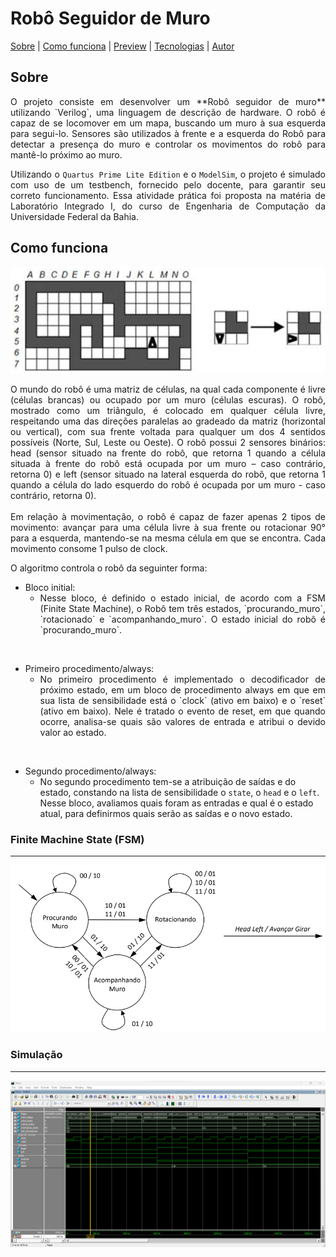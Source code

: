 <h1>
  Robô Seguidor de Muro
</h1>

<p>
 <a href="#-sobre">Sobre</a> | 
 <a href="#-como-funciona">Como funciona</a> | 
 <a href="-preview">Preview</a> |
 <a href="#-tecnologias">Tecnologias</a> | 
 <a href="#-autor">Autor</a>
</p>


## Sobre 

<div align="justify">O projeto consiste em desenvolver um **Robô seguidor de muro** utilizando `Verilog`, uma linguagem de descrição de hardware. O robô é capaz de se locomover em um mapa, buscando um muro à sua esquerda para segui-lo. Sensores são utilizados à frente e a esquerda do Robô para detectar a presença do muro e controlar os movimentos do robô para mantê-lo próximo ao muro.

Utilizando o `Quartus Prime Lite Edition` e o `ModelSim`, o projeto é simulado com uso de um testbench, fornecido pelo docente, para garantir seu correto funcionamento. Essa atividade prática foi proposta na matéria de Laboratório Integrado I, do curso de Engenharia de Computação da Universidade Federal da Bahia.</div>


## Como funciona 
![Alt text](mapa-2.png)

<div align="justify">O mundo do robô é uma matriz de células, na qual cada componente é livre (células brancas) ou ocupado por um muro (células escuras). O robô, mostrado como um triângulo, é colocado em qualquer célula livre, respeitando uma das direções paralelas ao gradeado da matriz (horizontal ou vertical), com sua frente voltada para qualquer um dos 4 sentidos possíveis (Norte, Sul, Leste ou Oeste). O robô possui 2 sensores binários: head (sensor situado na frente do robô, que retorna 1 quando a célula situada à frente do robô está ocupada por um muro – caso contrário, retorna 0) e left (sensor situado na lateral esquerda do robô, que retorna 1 quando a célula do lado esquerdo do robô é ocupada por um muro - caso contrário, retorna 0).</div>

<br>


<div align="justify">Em relação à movimentação, o robô é capaz de fazer apenas 2 tipos de movimento: avançar para uma célula livre à sua frente ou rotacionar 90° para a esquerda, mantendo-se na mesma célula em que se encontra. Cada movimento consome 1 pulso de clock.</div>

O algoritmo controla o robô da seguinter forma:
- Bloco initial:
  + <div align="justify"> Nesse bloco, é definido o estado inicial, de acordo com a FSM (Finite State Machine), o Robô tem três estados, `procurando_muro`, `rotacionado` e `acompanhando_muro`. O estado inicial do robô é `procurando_muro`. </div>

<br>

- Primeiro procedimento/always:
  + <div align="justify">No primeiro procedimento é implementado o decodificador de próximo estado, em um bloco de procedimento always em que em sua lista de sensibilidade está o `clock` (ativo em baixo) e o `reset` (ativo em baixo). Nele é tratado o evento de reset, em que quando ocorre, analisa-se quais são valores de entrada e atribui o devido valor ao estado.</div>

<br>

- Segundo procedimento/always:
  + No segundo procedimento tem-se a atribuição de saídas e do estado, constando na lista de sensibilidade o `state`, o `head` e o `left`. Nesse bloco, avaliamos quais foram as entradas e qual é o estado atual, para definirmos quais serão as saídas e o novo estado.



### Finite Machine State (FSM)
---

![Alt text](image-1.png)

### Simulação
---
  ![Alt text](image.png)
